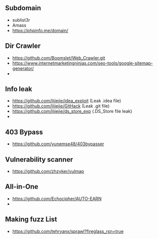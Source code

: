 ## Subdomain

- sublist3r
- Amass
- https://phpinfo.me/domain/ 


## Dir Crawler

- https://github.com/Boomslet/Web_Crawler.git
- https://www.internetmarketingninjas.com/seo-tools/google-sitemap-generator/
- 

## Info leak

- https://github.com/lijiejie/idea_exploit (Leak .idea file)
- https://github.com/lijiejie/GitHack (Leak .git file)
- https://github.com/lijiejie/ds_store_exp (.DS_Store file leak)
- 

## 403 Bypass
- https://github.com/yunemse48/403bypasser

## Vulnerability scanner
- https://github.com/zhzyker/vulmap


## All-in-One
- https://github.com/Echocipher/AUTO-EARN
- 

## Making fuzz List
- https://github.com/tehryanx/sprawl?fireglass_rsn=true
